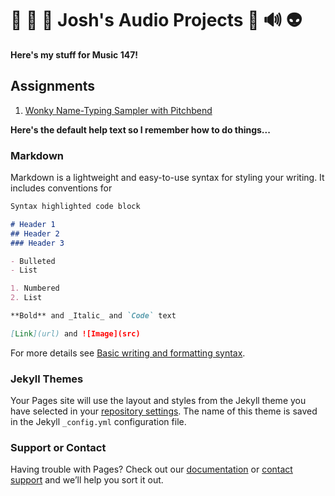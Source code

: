 # 👾 🎹 🤯 Josh's Audio Projects 🥴 🔊 👽

**Here's my stuff for Music 147!**

## Assignments
1. [Wonky Name-Typing Sampler with Pitchbend](https://drive.google.com/drive/u/1/folders/1ZnjRUARPPwt_N6qDzjyi4WcPfgmVnG6z)




**Here's the default help text so I remember how to do things...**

### Markdown

Markdown is a lightweight and easy-to-use syntax for styling your writing. It includes conventions for

```markdown
Syntax highlighted code block

# Header 1
## Header 2
### Header 3

- Bulleted
- List

1. Numbered
2. List

**Bold** and _Italic_ and `Code` text

[Link](url) and ![Image](src)
```

For more details see [Basic writing and formatting syntax](https://docs.github.com/en/github/writing-on-github/getting-started-with-writing-and-formatting-on-github/basic-writing-and-formatting-syntax).

### Jekyll Themes

Your Pages site will use the layout and styles from the Jekyll theme you have selected in your [repository settings](https://github.com/JHubertHub/audio_projects/settings/pages). The name of this theme is saved in the Jekyll `_config.yml` configuration file.

### Support or Contact

Having trouble with Pages? Check out our [documentation](https://docs.github.com/categories/github-pages-basics/) or [contact support](https://support.github.com/contact) and we’ll help you sort it out.
